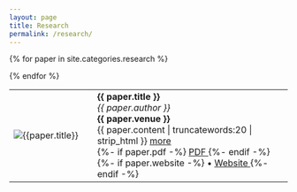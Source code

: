 ```yaml
---
layout: page
title: Research
permalink: /research/
---
```


<table>
<colgroup>
<col width="30%" />
<col width="70%" />
</colgroup>
<tbody>

{% for paper in site.categories.research %}

<tr>
  <td><img src="{{paper.picture}}" alt="{{paper.title}}"></td>
  <td>
  <div><b>{{ paper.title }}</b></div>
  <div><i>{{ paper.author }}</i></div>
  <div><b>{{ paper.venue }}</b></div>
  <div>{{ paper.content | truncatewords:20 | strip_html }} <a href="{{ paper.url }}">more</a></div>
  <div>{%- if paper.pdf -%} <span><a href="{{paper.pdf}}"> PDF </a> </span> {%- endif -%}
  {%- if paper.website -%} • <span><a href="{{paper.website}}"> Website </a> </span> {%- endif -%}</div>
  </td>
</tr>


{% endfor %}
</tbody>
</table>

